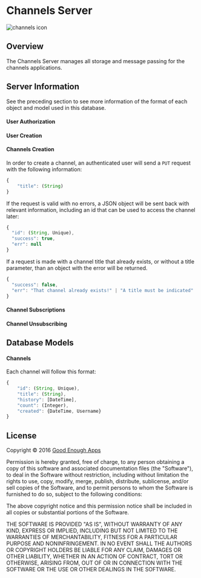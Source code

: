 # Channels Server

![channels icon](blob:https%3A//drive.google.com/897eab90-f189-49d6-af1b-3bf8db9121bc)

## Overview

The Channels Server manages all storage and message passing for the channels applications.

## Server Information

See the preceding section to see more information of the format of each object and model used in this database.

#### User Authorization

#### User Creation

#### Channels Creation

In order to create a channel, an authenticated user will send a `PUT` request with the following information:

```javascript
{
	"title": (String)
}
```

If the request is valid with no errors, a JSON object will be sent back with relevant information, including an id that can be used to access the channel later:

```javascript
{
  "id": (String, Unique),
  "success": true,
  "err": null
}
```

If a request is made with a channel title that already exists, or without a title parameter, than an object with the error will be returned.

```javascript
{
  "success": false,
  "err": "That channel already exists!" | "A title must be indicated"
}
```

#### Channel Subscriptions

#### Channel Unsubscribing

## Database Models

#### Channels

Each channel will follow this format:

```javascript
{
 	"id": (String, Unique),
	"title": (String),
	"history": [DateTime],
	"count": (Integer),
	"created": {DateTime, Username}
}
```

## License

Copyright &copy; 2016 [Good Enough Apps](http://www.goodenoughapps.com/)

Permission is hereby granted, free of charge, to any person obtaining a copy of this software and associated documentation files (the "Software"), to deal in the Software without restriction, including without limitation the rights to use, copy, modify, merge, publish, distribute, sublicense, and/or sell copies of the Software, and to permit persons to whom the Software is furnished to do so, subject to the following conditions:

The above copyright notice and this permission notice shall be included in all copies or substantial portions of the Software.

THE SOFTWARE IS PROVIDED "AS IS", WITHOUT WARRANTY OF ANY KIND, EXPRESS OR IMPLIED, INCLUDING BUT NOT LIMITED TO THE WARRANTIES OF MERCHANTABILITY, FITNESS FOR A PARTICULAR PURPOSE AND NONINFRINGEMENT. IN NO EVENT SHALL THE AUTHORS OR COPYRIGHT HOLDERS BE LIABLE FOR ANY CLAIM, DAMAGES OR OTHER LIABILITY, WHETHER IN AN ACTION OF CONTRACT, TORT OR OTHERWISE, ARISING FROM, OUT OF OR IN CONNECTION WITH THE SOFTWARE OR THE USE OR OTHER DEALINGS IN THE SOFTWARE.